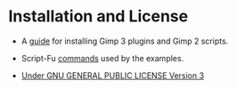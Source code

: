 
# Installation and License

* A [guide](https://script-fu.github.io/2022/12/02/QuickStart.html) for installing Gimp 3 plugins and Gimp 2 scripts.  
  
* Script-Fu [commands](https://script-fu.github.io/2022/12/03/Commands-Used.html) used by the examples.
  
* [Under GNU GENERAL PUBLIC LICENSE Version 3](https://github.com/script-fu/script-fu.github.io/blob/main/LICENSE)  
  
  
  
    
      


